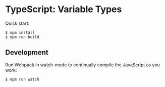 # TypeScript: Variable Types

Quick start:

```
$ npm install
$ npm run build
````

## Development

Run Webpack in watch-mode to continually compile the JavaScript as you work:

```
$ npm run watch
```
